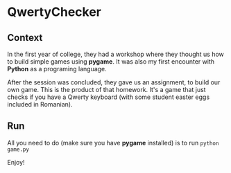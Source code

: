 # QwertyChecker

## Context ##
In the first year of college, they had a workshop where they thought us how to build simple games using **pygame**. It was also my first encounter with **Python** as a programing language.

After the session was concluded, they gave us an assignment, to build our own game. This is the product of that homework. It's a game that just checks if you have a Qwerty keyboard (with some student easter eggs included in Romanian).

## Run ##
All you need to do (make sure you have **pygame** installed) is to run
`python game.py`

Enjoy!
